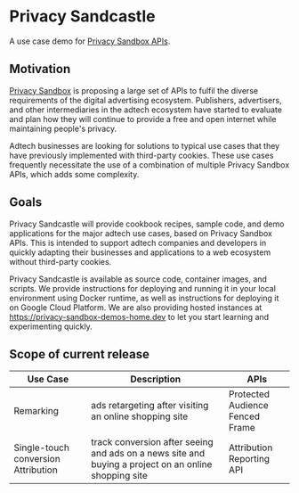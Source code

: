 # Privacy Sandcastle

A use case demo for [Privacy Sandbox APIs](https://developer.chrome.com/en/docs/privacy-sandbox/).

## Motivation

[Privacy Sandbox](https://privacysandbox.com/) is proposing a large set of APIs to fulfil the diverse requirements of the digital advertising ecosystem. Publishers, advertisers, and other intermediaries in the adtech ecosystem have started to evaluate and plan how they will continue to provide a free and open internet while maintaining people's privacy.

Adtech businesses are looking for solutions to typical use cases that they have previously implemented with third-party cookies. These use cases frequently necessitate the use of a combination of multiple Privacy Sandbox APIs, which adds some complexity.

## Goals

Privacy Sandcastle will provide cookbook recipes, sample code, and demo applications for the major adtech use cases, based on Privacy Sandbox APIs. This is intended to support adtech companies and developers in quickly adapting their businesses and applications to a web ecosystem without third-party cookies.

Privacy Sandcastle is available as source code, container images, and scripts. We provide instructions for deploying and running it in your local environment using Docker runtime, as well as instructions for deploying it on Google Cloud Platform. We are also providing hosted instances at https://privacy-sandbox-demos-home.dev to let you start learning and experimenting quickly.

## Scope of current release

| **Use Case**                        | **Description**                                                                                      | **APIs**                             |
| ----------------------------------- | ---------------------------------------------------------------------------------------------------- | ------------------------------------ |
| Remarking                           | ads retargeting after visiting an online shopping site                                               | Protected Audience <br> Fenced Frame |
| Single-touch conversion Attribution | track conversion after seeing and ads on a news site and buying a project on an online shopping site | Attribution Reporting API            |
